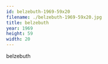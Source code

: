 ```yaml
---
id: belzebuth-1969-59x20
filename: ./belzebuth-1969-59x20.jpg
title: belzebuth
year: 1969
height: 59
width: 20
---
```


belzebuth
